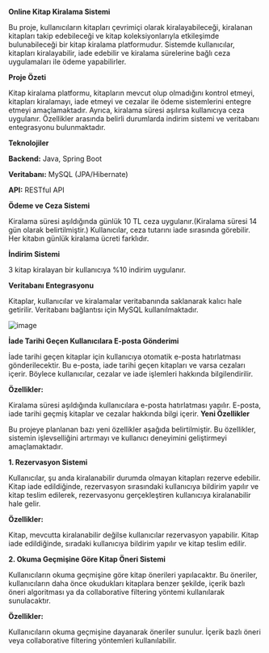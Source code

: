**Online Kitap Kiralama Sistemi**

Bu proje, kullanıcıların kitapları çevrimiçi olarak kiralayabileceği, kiralanan kitapları takip edebileceği ve kitap koleksiyonlarıyla
etkileşimde bulunabileceği bir kitap kiralama platformudur. Sistemde kullanıcılar, kitapları kiralayabilir, iade edebilir ve kiralama sürelerine
bağlı ceza uygulamaları ile ödeme yapabilirler.

**Proje Özeti**

Kitap kiralama platformu, kitapların mevcut olup olmadığını kontrol etmeyi, kitapları kiralamayı, iade etmeyi ve cezalar ile ödeme sistemlerini
entegre etmeyi amaçlamaktadır. Ayrıca, kiralama süresi aşılırsa kullanıcıya ceza uygulanır. Özellikler arasında belirli durumlarda
indirim sistemi ve veritabanı entegrasyonu bulunmaktadır.

**Teknolojiler**

**Backend:** Java, Spring Boot

**Veritabanı:** MySQL (JPA/Hibernate)

**API:** RESTful API

**Ödeme ve Ceza Sistemi**

Kiralama süresi aşıldığında günlük 10 TL ceza uygulanır.(Kiralama süresi 14 gün olarak belirtilmiştir.)
Kullanıcılar, ceza tutarını iade sırasında görebilir.
Her kitabın günlük kiralama ücreti farklıdır.

**İndirim Sistemi**

3 kitap kiralayan bir kullanıcıya %10 indirim uygulanır.

**Veritabanı Entegrasyonu**

Kitaplar, kullanıcılar ve kiralamalar veritabanında saklanarak kalıcı hale getirilir. Veritabanı bağlantısı için MySQL kullanılmaktadır.


![image](https://github.com/user-attachments/assets/33c33f89-9573-4f04-95fd-ab62c7df5984)

**İade Tarihi Geçen Kullanıcılara E-posta Gönderimi**

İade tarihi geçen kitaplar için kullanıcıya otomatik e-posta hatırlatması gönderilecektir. Bu e-posta, iade tarihi geçen kitapları ve varsa cezaları içerir.
Böylece kullanıcılar, cezalar ve iade işlemleri hakkında bilgilendirilir.

**Özellikler:**

Kiralama süresi aşıldığında kullanıcılara e-posta hatırlatması yapılır.
E-posta, iade tarihi geçmiş kitaplar ve cezalar hakkında bilgi içerir.
**Yeni Özellikler**

Bu projeye planlanan bazı yeni özellikler aşağıda belirtilmiştir. Bu özellikler, sistemin işlevselliğini artırmayı ve kullanıcı deneyimini geliştirmeyi amaçlamaktadır.

**1. Rezervasyon Sistemi**

Kullanıcılar, şu anda kiralanabilir durumda olmayan kitapları rezerve edebilir. Kitap iade edildiğinde, rezervasyon sırasındaki kullanıcıya bildirim yapılır ve kitap teslim edilerek, rezervasyonu gerçekleştiren kullanıcıya kiralanabilir hale gelir.

**Özellikler:**

Kitap, mevcutta kiralanabilir değilse kullanıcılar rezervasyon yapabilir.
Kitap iade edildiğinde, sıradaki kullanıcıya bildirim yapılır ve kitap teslim edilir.

**2. Okuma Geçmişine Göre Kitap Öneri Sistemi**

Kullanıcıların okuma geçmişine göre kitap önerileri yapılacaktır. Bu öneriler, kullanıcıların daha önce okudukları kitaplara benzer şekilde, içerik bazlı öneri algoritması ya da collaborative filtering yöntemi kullanılarak sunulacaktır.

**Özellikler:**

Kullanıcıların okuma geçmişine dayanarak öneriler sunulur.
İçerik bazlı öneri veya collaborative filtering yöntemleri kullanılabilir.


